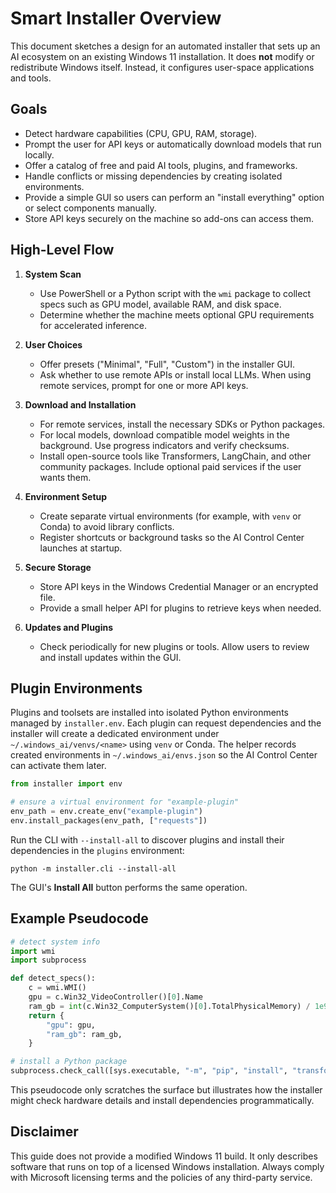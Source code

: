 # Smart Installer Overview

This document sketches a design for an automated installer that sets up an AI ecosystem on an existing Windows 11 installation. It does **not** modify or redistribute Windows itself. Instead, it configures user-space applications and tools.

## Goals
- Detect hardware capabilities (CPU, GPU, RAM, storage).
- Prompt the user for API keys or automatically download models that run locally.
- Offer a catalog of free and paid AI tools, plugins, and frameworks.
- Handle conflicts or missing dependencies by creating isolated environments.
- Provide a simple GUI so users can perform an "install everything" option or select components manually.
- Store API keys securely on the machine so add-ons can access them.

## High-Level Flow
1. **System Scan**
   - Use PowerShell or a Python script with the `wmi` package to collect specs such as GPU model, available RAM, and disk space.
   - Determine whether the machine meets optional GPU requirements for accelerated inference.

2. **User Choices**
   - Offer presets ("Minimal", "Full", "Custom") in the installer GUI.
   - Ask whether to use remote APIs or install local LLMs. When using remote services, prompt for one or more API keys.

3. **Download and Installation**
   - For remote services, install the necessary SDKs or Python packages.
   - For local models, download compatible model weights in the background. Use progress indicators and verify checksums.
   - Install open-source tools like Transformers, LangChain, and other community packages. Include optional paid services if the user wants them.

4. **Environment Setup**
   - Create separate virtual environments (for example, with `venv` or Conda) to avoid library conflicts.
   - Register shortcuts or background tasks so the AI Control Center launches at startup.

5. **Secure Storage**
   - Store API keys in the Windows Credential Manager or an encrypted file.
   - Provide a small helper API for plugins to retrieve keys when needed.

6. **Updates and Plugins**
   - Check periodically for new plugins or tools. Allow users to review and install updates within the GUI.

## Plugin Environments

Plugins and toolsets are installed into isolated Python environments managed by
``installer.env``. Each plugin can request dependencies and the installer will
create a dedicated environment under ``~/.windows_ai/venvs/<name>`` using
``venv`` or Conda.  The helper records created environments in
``~/.windows_ai/envs.json`` so the AI Control Center can activate them later.

```python
from installer import env

# ensure a virtual environment for "example-plugin"
env_path = env.create_env("example-plugin")
env.install_packages(env_path, ["requests"])
```

Run the CLI with ``--install-all`` to discover plugins and install their
dependencies in the ``plugins`` environment:

```
python -m installer.cli --install-all
```

The GUI's **Install All** button performs the same operation.

## Example Pseudocode
```python
# detect system info
import wmi
import subprocess

def detect_specs():
    c = wmi.WMI()
    gpu = c.Win32_VideoController()[0].Name
    ram_gb = int(c.Win32_ComputerSystem()[0].TotalPhysicalMemory) / 1e9
    return {
        "gpu": gpu,
        "ram_gb": ram_gb,
    }

# install a Python package
subprocess.check_call([sys.executable, "-m", "pip", "install", "transformers"])
```

This pseudocode only scratches the surface but illustrates how the installer might check hardware details and install dependencies programmatically.

## Disclaimer
This guide does not provide a modified Windows 11 build. It only describes software that runs on top of a licensed Windows installation. Always comply with Microsoft licensing terms and the policies of any third-party service.
